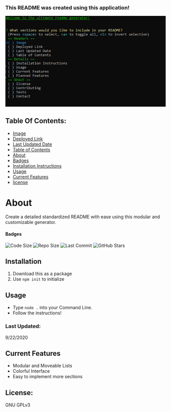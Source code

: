 <a name="Deployed-Link"></a>

### This README was created using this application!

<a name="Image"></a>

![Ultimate README Generator](assets/urg.png)
## Table Of Contents: 
- [Image](#Image)
- [Deployed Link](#Deployed-Link)
- [Last Updated Date](#Last-Updated-Date)
- [Table of Contents](#Table-of-Contents)
- [About](#About)
- [Badges](#Badges)
- [Installation Instructions](#Installation-Instructions)
- [Usage](#Usage)
- [Current Features](#Current-Features)
- [license](#license)<a name="About"></a>

# About

Create a detailed standardized README with ease using this modular and customizable generator.
<a name="Badges"></a>

#### Badges

![Code Size](https://img.shields.io/github/languages/code-size/sakiskid/Readme-generator?style=flat)
![Repo Size](https://img.shields.io/github/repo-size/sakiskid/Readme-generator?style=flat)
![Last Commit](https://img.shields.io/github/last-commit/sakiskid/Readme-generator?style=flat)
![GitHub Stars](https://img.shields.io/github/stars/sakiskid/Readme-generator?style=flat)

<a name="Installation-Instructions"></a>

## Installation
1. Download this as a package
2. Use `npm init` to initialize

<a name="Usage"></a>

## Usage
- Type `node .` into your Command Line.
- Follow the instructions!

<a name="Last-Updated-Date"></a>

### **Last Updated**: 

9/22/2020
<a name="Current-Features"></a>

## Current Features
- Modular and Moveable Lists
- Colorful Interface
- Easy to implement more sections

<a name="license"></a>

## **License**:

GNU GPLv3
